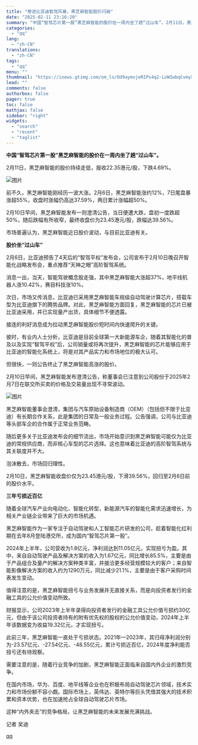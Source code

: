 ```yaml
---
title: "卷进比亚迪智驾风暴，黑芝麻智能股价闪崩"
date: "2025-02-11 23:16:20"
summary: "中国“智驾芯片第一股”黑芝麻智能的股价在一周内坐了趟“过山车”。2月11日，黑芝麻智能的股价持续走低..."
categories:
  - "qq"
lang:
  - "zh-CN"
translations:
  - "zh-CN"
tags:
  - "qq"
menu: ""
thumbnail: "https://inews.gtimg.com/om_ls/Od9aymvjeRIPs4q2-LoWIwbqCvmyXGw-RXn3aU5nLIjcoAA_640360/0"
lead: ""
comments: false
authorbox: false
pager: true
toc: false
mathjax: false
sidebar: "right"
widgets:
  - "search"
  - "recent"
  - "taglist"
---
```


**中国“智驾芯片第一股”黑芝麻智能的股价在一周内坐了趟“过山车”。**

  

2月11日，黑芝麻智能的股价持续走低，报收22.35港元/股，下跌4.69%。

![图片](https://inews.gtimg.com/om_bt/O7ujvBk9Gx0G6_-DVjfKTn9GlafrBY4Wb8D1Lcthqd0MEAA/641)

前不久，黑芝麻智能刚经历一波大涨。2月6日，黑芝麻智能涨约12%，7日尾盘暴涨超55%，收盘时涨幅仍高达37.59%，两日累计涨幅超50%。

2月10日早间，黑芝麻智能发布一则澄清公告，当日便遭大跌，盘初一度跌超50%，随后跌幅有所收窄，最终收盘价为23.45港元/股，跌幅达39.56%。

市场普遍认为，黑芝麻智能近日股价波动，与目前比亚迪有关。  


  


**股价坐“过山车”**

  


2月6日，比亚迪预告了4天后的“智驾平权”发布会，公司宣布于2月10日晚召开智能化战略发布会，重点推荐“天神之眼”高阶智驾系统。

消息一出，当天，智能驾驶概念股走强，其中黑芝麻智能大涨超37%，地平线机器人涨10.42%，赛目科技涨10%。

次日，市场又传消息，比亚迪已采用黑芝麻智能车规级自动驾驶计算芯片，搭载车型为比亚迪旗下的腾势品牌。对此，黑芝麻智能方面回复，黑芝麻智能的芯片已被比亚迪采用，并已实现量产出货，具体细节不便透露。

接连的利好消息成为拉动黑芝麻智能股价短时间内快速爬升的关键。

彼时，有业内人士分析，比亚迪是目前全球第一大新能源车企，随着其智能化的普及以及实现“智驾平权”后，公司销量或将再次提升，黑芝麻智能的芯片能够应用于比亚迪的智能化系统上，将是对其产品实力和市场地位的极大认可。

但很快，一则公告终止了黑芝麻智能高涨的股价。

2月10日早间，黑芝麻智能发布澄清公告，称董事会已注意到公司股份于2025年2月7日在联交所买卖的价格及交易量出现不寻常波动。

![图片](https://inews.gtimg.com/om_bt/OMEZAcp6g9ZA0edXDVap5kG5ZXmUh6PtwpmKda1u-U-zwAA/641)

黑芝麻智能董事会澄清，集团与汽车原始设备制造商（OEM）（包括但不限于比亚迪）有长期合作关系，此是集团的日常及一般业务过程。公告强调，公司与比亚迪等头部车企的合作属于正常业务范畴。

随后更多关于比亚迪发布会的细节流出，市场开始意识到黑芝麻智能可能仅为比亚迪的常规供应商，而非核心车型的芯片选择。这也意味着比亚迪的高阶智驾系统与其关联度并不大。

泡沫散去，市场回归理性。

2月10日，黑芝麻智能收盘价仅为23.45港元/股，下滑39.56%，回归至2月6日前的股价水平。

  


**三年亏损近百亿**

  


随着全球汽车产业向电动化、智能化转型，新能源汽车的智能化需求迅速增长，为相关产业链企业带来了巨大的市场机遇。

黑芝麻智能作为一家专注于自动驾驶和人工智能芯片研发的公司，趁着智能化红利期在去年8月登陆港交所，成为国内“智驾芯片第一股”。

2024年上半年，公司营收为1.8亿元，净利润达到11.05亿元，实现扭亏为盈。其中，来自自动驾驶产品及解决方案的收入为1.67亿元，同比增长85.5%，主要是由于产品组合及量产的解决方案种类丰富，并接洽更多经营规模较大的客户；来自智能影像解决方案的收入约为1290万元，同比减少21.1%，主要是由于客户采购时间表发生变动。

值得注意的是，黑芝麻智能扭亏与业务发展并无直接关系，而是向投资者发行的金融工具的公允价值变动所致。

财报显示，公司2023年上半年录得向投资者发行的金融工具公允价值亏损约30亿元，但由于该公司投资者持有的附有优先权的股权的公允价值变动，2024年上半年该数据变为收益19.32亿元，才实现扭亏。

此前三年，黑芝麻智能一直处于亏损状态。2021年—2023年，其归母净利润分别为-23.57亿元、-27.54亿元、-48.55亿元，累计亏损近百亿，2024年度净利能否扭亏还有待观察。

需要注意的是，随着行业竞争的加剧，黑芝麻智能正面临来自国内外企业的激烈竞争。

在国内市场，华为、百度、地平线等企业也在积极布局自动驾驶芯片领域，技术实力和市场份额不容小觑。国际市场上，英伟达、英特尔等巨头凭借其强大的技术积累和资本优势，也在加速抢占全球自动驾驶芯片市场。

这种“内外夹击”的竞争格局，让黑芝麻智能的未来发展充满挑战。

  
  

记者 吴迪

[qq](https://new.qq.com/rain/a/20250211A091SB00)
